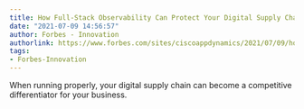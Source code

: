 ```yaml
---
title: How Full-Stack Observability Can Protect Your Digital Supply Chain
date: "2021-07-09 14:56:57"
author: Forbes - Innovation
authorlink: https://www.forbes.com/sites/ciscoappdynamics/2021/07/09/how-full-stack-observability-can-protect-your-digital-supply-chain/
tags:
- Forbes-Innovation
---
```

When running properly, your digital supply chain can become a competitive differentiator for your business.